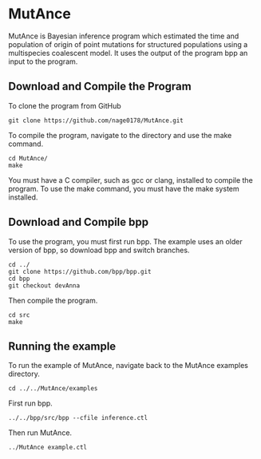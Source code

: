 # MutAnce 
MutAnce is Bayesian inference program which estimated the time and population of origin of point mutations for structured populations using a multispecies coalescent model.
It uses the output of the program bpp an input to the program.

## Download and Compile the Program
To clone the program from GitHub

```
git clone https://github.com/nage0178/MutAnce.git
```

To compile the program, navigate to the directory and use the make command.

```
cd MutAnce/
make
```
You must have a C compiler, such as gcc or clang, installed to compile the program.
To use the make command, you must have the make system installed.

## Download and Compile bpp
To use the program, you must first run bpp. The example uses an older version of bpp, so download bpp and switch branches.

```
cd ../
git clone https://github.com/bpp/bpp.git
cd bpp
git checkout devAnna
```

Then compile the program.

```
cd src
make
```

## Running the example
To run the example of MutAnce, navigate back to the MutAnce examples directory.

```
cd ../../MutAnce/examples
```

First run bpp.

```
../../bpp/src/bpp --cfile inference.ctl
```

Then run MutAnce.

```
../MutAnce example.ctl
```

